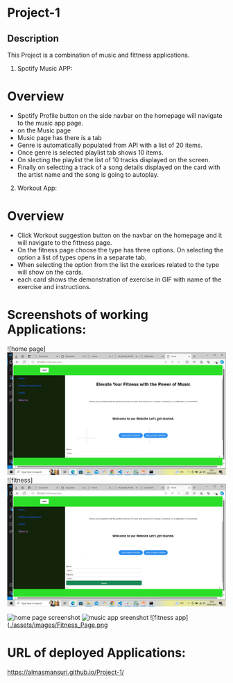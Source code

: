 # Project-1

## Description

This Project is a combination of music and fittness applications.

1. Spotify Music APP:

# Overview

- Spotify Profile button on the side navbar on the homepage will navigate to the music app page.
- on the Music page
- Music page has there is a tab
- Genre is automatically populated from API with a list of 20 items.
- Once genre is selected playlist tab shows 10 items.
- On slecting the playlist the list of 10 tracks displayed on the screen.
- Finally on selecting a track of a song details displayed on the card with the artist name and the song is going to autoplay.

2. Workout App:

# Overview

- Click Workout suggestion button on the navbar on the homepage and it will navigate to the fittness page.
- On the fitness page choose the type has three options. On selecting the option a list of types opens in a separate tab.
- When selecting the option from the list the exerices related to the type will show on the cards.
- each card shows the demonstration of exercise in GIF with name of the exercise and instructions.

# Screenshots of working Applications:
 ![home page] ![image](https://github.com/AlmasMansuri/Project-1/blob/main/assets/images/Screenshot%20(17).png?raw=true)
 ![fitness] ![image](https://github.com/AlmasMansuri/Project-1/blob/main/assets/images/Screenshot%20(18).png?raw=true)


![home page screenshot]([./assets/images/Homepage.png](https://github.com/AlmasMansuri/Project-1/blob/main/assets/images/Screenshot%20(17).png))
![music app sreenshot]([./assets/images/Homepage_music%20_app.png](https://github.com/AlmasMansuri/Project-1/blob/main/assets/images/Screenshot%20(18).png))
![fitness app]([./assets/images/Fitness_Page.png](https://github.com/AlmasMansuri/Project-1/blob/main/assets/images/Screenshot%20(19).png)

# URL of deployed Applications:

https://almasmansuri.github.io/Project-1/
